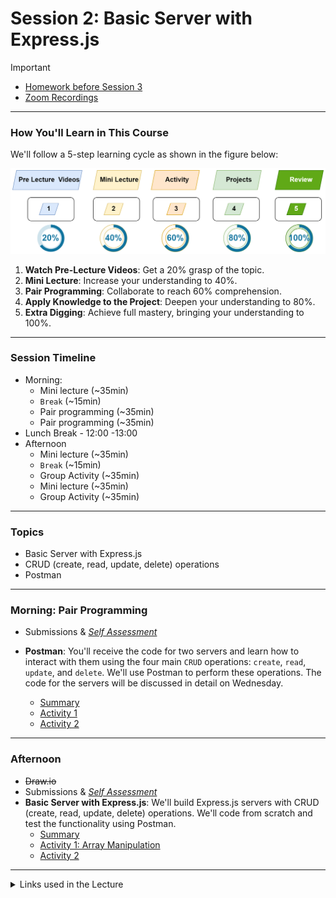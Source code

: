 # Session 2: Basic Server with Express.js


> [!IMPORTANT]  
> - [Homework before Session 3](./material/Homework.md)
> - [Zoom Recordings](https://metropoliafi-my.sharepoint.com/:f:/g/personal/samiben_metropolia_fi/EramjTltA_BOni_R40opXRQBTQ1_gK6EWP2cbcX5G63ghA)

------

### How You'll Learn in This Course

We'll follow a 5-step learning cycle as shown in the figure below:

![](./material/img/learning-phases.png)

1. **Watch Pre-Lecture Videos**: Get a 20% grasp of the topic.
2. **Mini Lecture**: Increase your understanding to 40%.
3. **Pair Programming**: Collaborate to reach 60% comprehension.
4. **Apply Knowledge to the Project**: Deepen your understanding to 80%.
5. **Extra Digging**: Achieve full mastery, bringing your understanding to 100%.


-----
### Session Timeline 

- Morning:
  - Mini lecture (~35min)
  - `Break` (~15min)
  - Pair programming (~35min)
  - Pair programming (~35min)
- Lunch Break - 12:00 -13:00
- Afternoon
  - Mini lecture (~35min)
  - `Break` (~15min)
  - Group Activity (~35min)
  - Mini lecture (~35min)
  - Group Activity (~35min)

-----
### Topics

- Basic Server with Express.js
- CRUD (create, read, update, delete) operations
- Postman

-----
### Morning: Pair Programming

- Submissions & [*Self Assessment*](./material/self-assesment.xlsx) 

- **Postman**: You'll receive the code for two servers and learn how to interact with them using the four main `CRUD` operations: `create`, `read`, `update`, and `delete`. We'll use Postman to perform these operations. The code for the servers will be discussed in detail on Wednesday.
  - [Summary](./material/postman.md)
  - [Activity 1](./material/postman-activity.md)
  - [Activity 2](./material/postman-activity2.md) 

-----

### Afternoon

- ~~Draw.io~~
- Submissions & [*Self Assessment*](./material/self-assesment.xlsx) 
- **Basic Server with Express.js**: We'll build Express.js servers with CRUD (create, read, update, delete) operations. We'll code from scratch and test the functionality using Postman.
  - [Summary](./material/crud.md)
  - [Activity 1: Array Manipulation](./material/crud-activity.md)
  - [Activity 2](./material/crud-activity2.md)


----
<details>
<summary>Links used in the Lecture</summary>

- https://excalidraw.com/
- 

</details>

  

<!-- links -->



<!-- 

> [!NOTE]  
> Highlights information that users should take into account, even when skimming.

> [!TIP]
> Optional information to help a user be more successful.

> [!IMPORTANT]  
> Crucial information necessary for users to succeed.

> [!WARNING]  
> Critical content demanding immediate user attention due to potential risks.

> [!CAUTION]
> Negative potential consequences of an action. 

-->